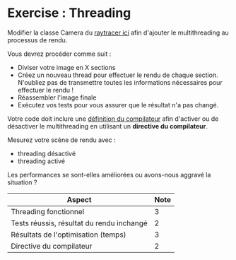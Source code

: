 # Exercise : Threading

Modifier la classe Camera du [raytracer ici](https://github.com/glassworks/course-optimisation-sample) afin d'ajouter le multithreading au processus de rendu.

Vous devrez procéder comme suit :

- Diviser votre image en X sections
- Créez un nouveau thread pour effectuer le rendu de chaque section. N'oubliez pas de transmettre toutes les informations nécessaires pour effectuer le rendu !
- Réassembler l'image finale
- Exécutez vos tests pour vous assurer que le résultat n'a pas changé.

Votre code doit inclure une [définition du compilateur](https://cmake.org/cmake/help/latest/command/add_compile_definitions.html#command:add_compile_definitions) afin d'activer ou de désactiver le multithreading en utilisant un **directive du compilateur**.

Mesurez votre scène de rendu avec :
- threading désactivé
- threading activé

Les performances se sont-elles améliorées ou avons-nous aggravé la situation ?

| Aspect    | Note              |
| ---------------------- | ----------------- |
| Threading fonctionnel  |         3          |
| Tests réussis, résultat du rendu inchangé |                 2   |
| Résultats de l'optimisation (temps) |                 3   |
| Directive du compilateur |   2 |
